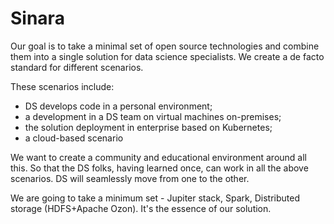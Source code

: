 # Sinara
Our goal is to take a minimal set of open source technologies and combine them into a single solution for data science specialists. 
We create a de facto standard for different scenarios.

These scenarios include:
 * DS develops code in a personal environment;
 * a development in a DS team on virtual machines on-premises;
 * the solution deployment in enterprise based on Kubernetes;
 * a cloud-based scenario

We want to create a community and educational environment around all this. So that the DS folks, having learned once, can work in all the above scenarios. DS will seamlessly move from one to the other.

We are going to take a minimum set - Jupiter stack, Spark, Distributed storage (HDFS+Apache Ozon). It's the essence of our solution.
